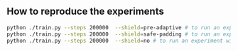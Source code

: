 How to reproduce the experiments
--------------------------------

```sh
python ./train.py --steps 200000  --shield=pre-adaptive # to run an experiment with dynamic shielding
python ./train.py --steps 200000  --shield=safe-padding # to run an experiment with safe padding
python ./train.py --steps 200000  --shield=no # to run an experiment without shielding
```

